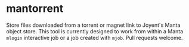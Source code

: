 # mantorrent
Store files downloaded from a torrent or magnet link to Joyent's Manta object store. This tool is currently designed to work from within a Manta `mlogin` interactive job or a job created with `mjob`. Pull requests welcome.
